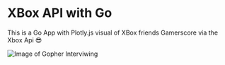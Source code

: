 # XBox API with Go

This is a Go App with Plotly.js visual of XBox friends Gamerscore via the Xbox Api 😎

![Image of Gopher Interviwing](https://github.com/smithlabs/github-assets/blob/main/web/dancing-gopher-hello-world.gif?raw=true)